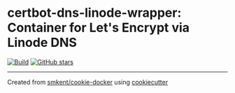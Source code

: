 # certbot-dns-linode-wrapper: Container for Let's Encrypt via Linode DNS

[![Build](https://img.shields.io/github/checks-status/smkent/certbot-dns-linode-wrapper/main?label=build)][gh-actions]
[![GitHub stars](https://img.shields.io/github/stars/smkent/certbot-dns-linode-wrapper?style=social)][repo]

---

Created from [smkent/cookie-docker][cookie-docker] using
[cookiecutter][cookiecutter]

[cookie-docker]: https://github.com/smkent/cookie-docker
[cookiecutter]: https://github.com/cookiecutter/cookiecutter
[gh-actions]: https://github.com/smkent/certbot-dns-linode-wrapper/actions?query=branch%3Amain
[repo]: https://github.com/smkent/certbot-dns-linode-wrapper
